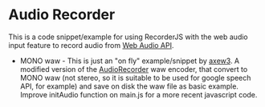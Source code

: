 # Audio Recorder

This is a code snippet/example for using RecorderJS with the web audio input feature to record audio from
[Web Audio API](https://dvcs.w3.org/hg/audio/raw-file/tip/webaudio/specification.html).  
- MONO waw -
This is just an "on fly" example/snippet by [axew3](https://www.axew3.com/w3/). A modified version of the [AudioRecorder](https://github.com/cwilso/AudioRecorder) waw encoder, that convert to MONO waw (not stereo, so it is suitable to be used for google speech API, for example) and save on disk the waw file as basic example.
Improve initAudio function on main.js for a more recent javascript code.
